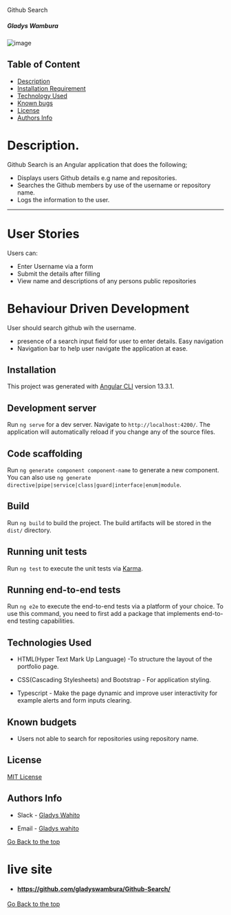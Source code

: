 Github Search

##### Gladys Wambura

![image](src/assets/Githubsearch.jpeg)
## Table of Content

- [Description](#description)
- [Installation Requirement](#installation)
- [Technology Used](#technologies-used)
- [Known bugs](#known-bugs)
- [License](#license)
- [Authors Info](#authors-info)

# Description.

Github Search is an Angular application that does the following;

- Displays users Github details e.g name and repositories.
- Searches the Github members by use of the username or repository name.
- Logs the information to the user.

<hr>

# User Stories

Users can:

- Enter Username via a form
- Submit the details after filling
- View name and descriptions of any persons public repositories

# Behaviour Driven Development

User should search github wih the username.

- presence of a search input field for user to enter details.
  Easy navigation
- Navigation bar to help user navigate the application at ease.

## Installation

This project was generated with [Angular CLI](https://github.com/angular/angular-cli) version 13.3.1.

## Development server

Run `ng serve` for a dev server. Navigate to `http://localhost:4200/`. The application will automatically reload if you change any of the source files.

## Code scaffolding

Run `ng generate component component-name` to generate a new component. You can also use `ng generate directive|pipe|service|class|guard|interface|enum|module`.

## Build

Run `ng build` to build the project. The build artifacts will be stored in the `dist/` directory.

## Running unit tests

Run `ng test` to execute the unit tests via [Karma](https://karma-runner.github.io).

## Running end-to-end tests

Run `ng e2e` to execute the end-to-end tests via a platform of your choice. To use this command, you need to first add a package that implements end-to-end testing capabilities.

## Technologies Used

- HTML(Hyper Text Mark Up Language) -To structure the layout of the portfolio page.

- CSS(Cascading Stylesheets) and Bootstrap - For application  styling.

- Typescript - Make the page dynamic and improve user interactivity for example alerts and form inputs clearing.

## Known budgets

- Users not able to search for repositories using repository name.

## License

[MIT License](LICENSE)

## Authors Info

- Slack - [Gladys Wahito]()

- Email - [Gladys wahito](https://gmail.com)

[Go Back to the top](#githubsearch)

# live site

- #### https://github.com/gladyswambura/Github-Search/

[Go Back to the top](#githubsearch)
